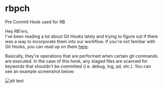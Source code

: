 # rbpch
Pre Commit Hook used for RB

Hey RB'ers,<br>
I've been reading a lot about Git Hooks lately and trying to figure out if
there was a way to incorporate them into our workflow. If you're not familiar
with Git Hooks, you can read up on them [here](https://git-scm.com/book/en/v2/Customizing-Git-Git-Hooks).

Basically, they're operations that are performed when certain git commands are
executed. In the case of this hook, any staged files are scanned for keywords
that shouldn't be committed (i.e. debug, log, ad, etc.). You can see an example
screenshot below:

![alt text](http://i.imgur.com/eFtWsAU.png)

